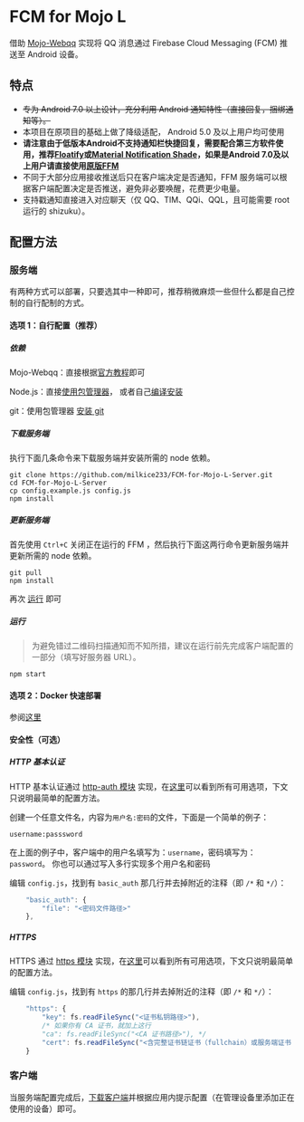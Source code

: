 # FCM for Mojo L
借助 [Mojo-Webqq](https://github.com/sjdy521/Mojo-Webqq) 实现将 QQ 消息通过 Firebase Cloud Messaging (FCM) 推送至 Android 设备。

## 特点
* ~~专为 Android 7.0 以上设计，充分利用 Android 通知特性（直接回复，捆绑通知等）。~~
* 本项目在原项目的基础上做了降级适配， Android 5.0 及以上用户均可使用
* **请注意由于低版本Android不支持通知栏快捷回复，需要配合第三方软件使用，推荐[Floatify](https://play.google.com/store/apps/details?id=com.jamworks.floatify)或[Material Notification Shade](https://play.google.com/store/apps/details?id=com.treydev.mns)，如果是Android 7.0及以上用户请直接使用[原版FFM](https://github.com/RikkaApps/FCM-for-Mojo)**
* 不同于大部分应用接收推送后只在客户端决定是否通知，FFM 服务端可以根据客户端配置决定是否推送，避免非必要唤醒，花费更少电量。
* 支持戳通知直接进入对应聊天（仅 QQ、TIM、QQi、QQL，且可能需要 root 运行的 shizuku）。

## 配置方法

### 服务端

有两种方式可以部署，只要选其中一种即可，推荐稍微麻烦一些但什么都是自己控制的自行配制的方式。

#### 选项 1：自行配置（推荐）

##### 依赖

Mojo-Webqq：直接根据[官方教程](https://github.com/sjdy521/Mojo-Webqq#安装方法)即可

Node.js：直接[使用包管理器](https://nodejs.org/en/download/package-manager)，
或者自己[编译安装](https://github.com/nodejs/node/blob/master/BUILDING.md#building-nodejs-on-supported-platforms)

git：使用包管理器 [安装 git](https://git-scm.com/download/linux)

##### 下载服务端

执行下面几条命令来下载服务端并安装所需的 node 依赖。

```Shell
git clone https://github.com/milkice233/FCM-for-Mojo-L-Server.git
cd FCM-for-Mojo-L-Server
cp config.example.js config.js
npm install
```

##### 更新服务端

首先使用 `Ctrl+C` 关闭正在运行的 FFM ，然后执行下面这两行命令更新服务端并更新所需的 node 依赖。

```Shell
git pull
npm install
```

再次 [运行](#%E8%BF%90%E8%A1%8C) 即可

##### 运行

> 为避免错过二维码扫描通知而不知所措，建议在运行前先完成客户端配置的一部分（填写好服务器 URL）。

```Shell
npm start
```

#### 选项 2：Docker 快速部署

参阅[这里](https://github.com/RikkaApps/FCM-for-Mojo-Server/blob/master/DOCKER.md)

#### 安全性（可选）

##### HTTP 基本认证

HTTP 基本认证通过 [http-auth 模块](https://github.com/http-auth/http-auth) 实现，在[这里](https://github.com/http-auth/http-auth#configurations)可以看到所有可用选项，下文只说明最简单的配置方法。

创建一个任意文件名，内容为`用户名:密码`的文件，下面是一个简单的例子：

```
username:passsword
```

在上面的例子中，客户端中的用户名填写为：`username`，密码填写为：`password`。
你也可以通过写入多行实现多个用户名和密码

编辑 ```config.js```，找到有 ```basic_auth``` 那几行并去掉附近的注释（即 ```/*``` 和 ```*/```）：
```js
	"basic_auth": {
		"file": "<密码文件路径>"
	},
```

##### HTTPS

HTTPS 通过 [https 模块](https://nodejs.org/dist/latest/docs/api/https.html) 实现，在[这里](https://nodejs.org/dist/latest/docs/api/tls.html#tls_tls_createsecurecontext_options)可以看到所有可用选项，下文只说明最简单的配置方法。

编辑 ```config.js```，找到有 ```https``` 的那几行并去掉附近的注释（即 ```/*``` 和 ```*/```）：
```js
	"https": {
		"key": fs.readFileSync("<证书私钥路径>"),
		/* 如果你有 CA 证书，就加上这行
		"ca": fs.readFileSync("<CA 证书路径>"), */
		"cert": fs.readFileSync("<含完整证书链证书（fullchain）或服务端证书（server cert）的路径>")
	}
```

### 客户端

当服务端配置完成后，[下载客户端](https://github.com/milkice233/FCM-for-Mojo-L/releases)并根据应用内提示配置（在管理设备里添加正在使用的设备）即可。
